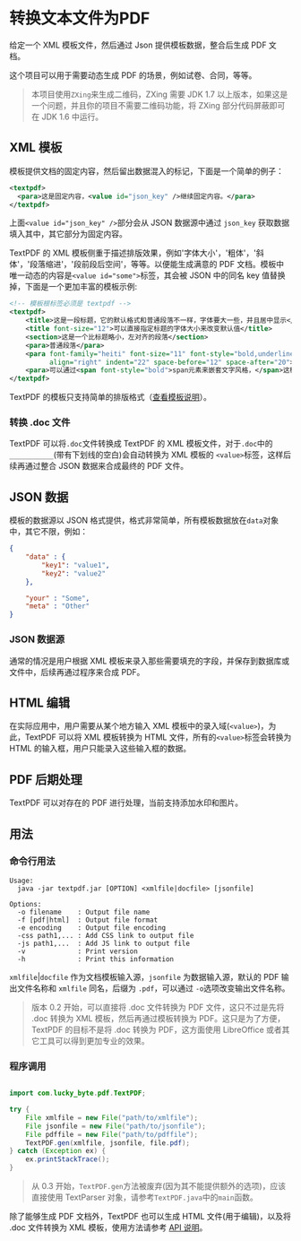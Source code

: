 # 转换文本文件为PDF

给定一个 XML 模板文件，然后通过 Json 提供模板数据，整合后生成 PDF 文档。

这个项目可以用于需要动态生成 PDF 的场景，例如试卷、合同，等等。

> 本项目使用`ZXing`来生成二维码，ZXing 需要 JDK 1.7 以上版本，如果这是一个问题，并且你的项目不需要二维码功能，将 ZXing 部分代码屏蔽即可在 JDK 1.6 中运行。

## XML 模板

模板提供文档的固定内容，然后留出数据混入的标记，下面是一个简单的例子：

```xml
<textpdf>
  <para>这是固定内容，<value id="json_key" />继续固定内容。</para>
</textpdf>
```

上面`<value id="json_key" />`部分会从 JSON 数据源中通过 `json_key` 获取数据填入其中，其它部分为固定内容。

TextPDF 的 XML 模板侧重于描述排版效果，例如'字体大小'，'粗体'，'斜体'，'段落缩进'，'段前段后空间'，等等。以便能生成满意的 PDF 文档。模板中唯一动态的内容是`<value id="some">`标签，其会被 JSON 中的同名 key 值替换掉，下面是一个更加丰富的模板示例:

```xml
<!-- 模板根标签必须是 textpdf -->
<textpdf>
    <title>这是一段标题，它的默认格式和普通段落不一样，字体要大一些，并且居中显示</title>
    <title font-size="12">可以直接指定标题的字体大小来改变默认值</title>
    <section>这是一个比标题略小，左对齐的段落</section>
    <para>普通段落</para>
    <para font-family="heiti" font-size="11" font-style="bold,underline,italic"
          align="right" indent="22" space-before="12" space-after="20">这个段落定义了许多格式</para>
    <para>可以通过<span font-style="bold">span元素来嵌套文字风格，</span>这样可以在一个段落中出现多种风格。</para>
</textpdf>
```
TextPDF 的模板只支持简单的排版格式（[查看模板说明](http://git.oschina.net/lucky-byte/textpdf/wikis/Template)）。

### 转换 .doc 文件

TextPDF 可以将`.doc`文件转换成 TextPDF 的 XML 模板文件，对于`.doc`中的`___________`(带有下划线的空白)会自动转换为 XML 模板的 `<value>`标签，这样后续再通过整合 JSON 数据来合成最终的 PDF 文件。

## JSON 数据

模板的数据源以 JSON 格式提供，格式非常简单，所有模板数据放在`data`对象中，其它不限，例如：

```json
{
    "data" : {
        "key1": "value1",
        "key2": "value2"
    },

    "your" : "Some",
    "meta" : "Other"
}
```

### JSON 数据源

通常的情况是用户根据 XML 模板来录入那些需要填充的字段，并保存到数据库或文件中，后续再通过程序来合成 PDF。

## HTML 编辑

在实际应用中，用户需要从某个地方输入 XML 模板中的录入域(`<value>`)，为此，TextPDF 可以将 XML 模板转换为 HTML 文件，所有的`<value>`标签会转换为 HTML 的输入框，用户只能录入这些输入框的数据。

## PDF 后期处理

TextPDF 可以对存在的 PDF 进行处理，当前支持添加水印和图片。

## 用法

### 命令行用法

```
Usage:
  java -jar textpdf.jar [OPTION] <xmlfile|docfile> [jsonfile]

Options:
  -o filename    : Output file name
  -f [pdf|html]  : Output file format
  -e encoding    : Output file encoding
  -css path1,... : Add CSS link to output file
  -js path1,...  : Add JS link to output file
  -v             : Print version
  -h             : Print this information
```

`xmlfile`|`docfile` 作为文档模板输入源，`jsonfile` 为数据输入源，默认的 PDF 输出文件名称和 `xmlfile` 同名，后缀为 `.pdf`，可以通过 `-o`选项改变输出文件名称。

> 版本 0.2 开始，可以直接将 .doc 文件转换为 PDF 文件，这只不过是先将 .doc 转换为 XML 模板，然后再通过模板转换为 PDF。这只是为了方便，TextPDF 的目标不是将 .doc 转换为 PDF，这方面使用 LibreOffice 或者其它工具可以得到更加专业的效果。

### 程序调用

```java

import com.lucky_byte.pdf.TextPDF;

try {
    File xmlfile = new File("path/to/xmlfile");
    File jsonfile = new File("path/to/jsonfile");
    File pdffile = new File("path/to/pdffile");
    TextPDF.gen(xmlfile, jsonfile, file.pdf);
} catch (Exception ex) {
    ex.printStackTrace();
}
```

> 从 0.3 开始，`TextPDF.gen`方法被废弃(因为其不能提供额外的选项)，应该直接使用 TextParser 对象，请参考`TextPDF.java`中的`main`函数。

除了能够生成 PDF 文档外，TextPDF 也可以生成 HTML 文件(用于编辑)，以及将 .doc 文件转换为 XML 模板，使用方法请参考 [API 说明](http://git.oschina.net/lucky-byte/textpdf/wikis/API)。
